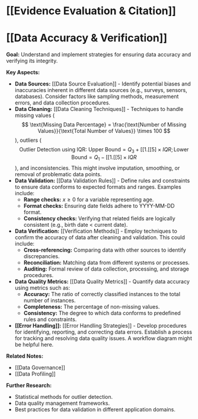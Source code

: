 # [[Evidence Evaluation & Citation]]
# [[Data Accuracy & Verification]]

**Goal:** Understand and implement strategies for ensuring data accuracy and verifying its integrity.


**Key Aspects:**

* **Data Sources:** [[Data Source Evaluation]]  -  Identify potential biases and inaccuracies inherent in different data sources (e.g., surveys, sensors, databases).  Consider factors like sampling methods, measurement errors, and data collection procedures.
* **Data Cleaning:** [[Data Cleaning Techniques]] - Techniques to handle missing values ($$ \text{Missing Data Percentage} = \frac{\text{Number of Missing Values}}{\text{Total Number of Values}} \times 100 $$), outliers ($$ \text{Outlier Detection using IQR: } \text{Upper Bound} = Q_3 + [[1.[[5] \times IQR; \text{Lower Bound} = Q_1 - [[1.[[5] \times IQR $$), and inconsistencies. This might involve imputation, smoothing, or removal of problematic data points.
* **Data Validation:** [[Data Validation Rules]] - Define rules and constraints to ensure data conforms to expected formats and ranges.  Examples include:
    * **Range checks:**  $x \ge 0$  for a variable representing age.
    * **Format checks:** Ensuring date fields adhere to YYYY-MM-DD format.
    * **Consistency checks:** Verifying that related fields are logically consistent (e.g., birth date < current date).
* **Data Verification:** [[Verification Methods]] - Employ techniques to confirm the accuracy of data after cleaning and validation.  This could include:
    * **Cross-referencing:** Comparing data with other sources to identify discrepancies.
    * **Reconciliation:** Matching data from different systems or processes.
    * **Auditing:**  Formal review of data collection, processing, and storage procedures.
* **Data Quality Metrics:** [[Data Quality Metrics]] - Quantify data accuracy using metrics such as:
    * **Accuracy:** The ratio of correctly classified instances to the total number of instances.
    * **Completeness:** The percentage of non-missing values.
    * **Consistency:** The degree to which data conforms to predefined rules and constraints.
* **[[Error Handling]]:** [[Error Handling Strategies]]  - Develop procedures for identifying, reporting, and correcting data errors. Establish a process for tracking and resolving data quality issues.  A workflow diagram might be helpful here.


**Related Notes:**

* [[Data Governance]]
* [[Data Profiling]]


**Further Research:**

* Statistical methods for outlier detection.
* Data quality management frameworks.
* Best practices for data validation in different application domains.


